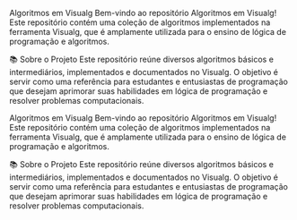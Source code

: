  Algoritmos em Visualg
Bem-vindo ao repositório Algoritmos em Visualg! Este repositório contém uma coleção de algoritmos implementados na ferramenta Visualg, 
que é amplamente utilizada para o ensino de lógica de programação e algoritmos.

📚 Sobre o Projeto
Este repositório reúne diversos algoritmos básicos e intermediários, implementados e documentados no Visualg. 
O objetivo é servir como uma referência para estudantes e entusiastas de programação que desejam aprimorar suas habilidades em lógica de programação e resolver problemas computacionais.

Algoritmos em Visualg
Bem-vindo ao repositório Algoritmos em Visualg! Este repositório contém uma coleção de algoritmos implementados na ferramenta Visualg, 
que é amplamente utilizada para o ensino de lógica de programação e algoritmos.

📚 Sobre o Projeto
Este repositório reúne diversos algoritmos básicos e intermediários, implementados e documentados no Visualg. 
O objetivo é servir como uma referência para estudantes e entusiastas de programação que desejam aprimorar suas habilidades em lógica de programação e resolver problemas computacionais.
